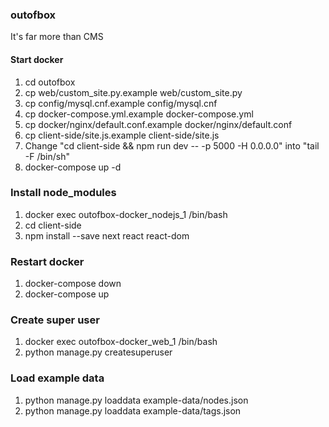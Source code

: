 ### outofbox
It's far more than CMS

#### Start docker
1. cd outofbox
1. cp web/custom_site.py.example web/custom_site.py
1. cp config/mysql.cnf.example config/mysql.cnf
1. cp docker-compose.yml.example docker-compose.yml
1. cp docker/nginx/default.conf.example docker/nginx/default.conf
1. cp client-side/site.js.example client-side/site.js
1. Change "cd client-side && npm run dev -- -p 5000 -H 0.0.0.0" into "tail -F /bin/sh"
1. docker-compose up -d

### Install node_modules
1. docker exec outofbox-docker_nodejs_1 /bin/bash
2. cd client-side
3. npm install --save next react react-dom

### Restart docker
1. docker-compose down
2. docker-compose up

### Create super user
1. docker exec outofbox-docker_web_1 /bin/bash
1. python manage.py createsuperuser

### Load example data
1. python manage.py loaddata example-data/nodes.json
1. python manage.py loaddata example-data/tags.json
